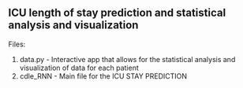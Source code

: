 ## ICU length of stay prediction and statistical analysis and visualization

Files:
1. data.py - Interactive app that allows for the statistical analysis and visualization of data for each patient
2. cdle_RNN - Main file for the ICU STAY PREDICTION
